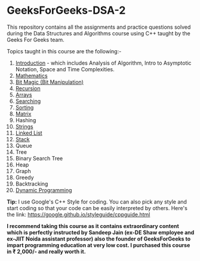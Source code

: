 # GeeksForGeeks-DSA-2
This repository contains all the assignments and practice questions solved during the Data Structures and Algorithms course using C++ taught by the Geeks For Geeks team.

Topics taught in this course are the following:-

1) [Introduction](https://github.com/FazeelUsmani/GeeksForGeeks-DSA-2/tree/master/01%20Analysis%20of%20Algorithms) - which includes Analysis of Algorithm, Intro to Asymptotic Notation, Space and Time Complexities.
2) [Mathematics](https://github.com/FazeelUsmani/GeeksForGeeks-DSA-2/tree/master/02%20Mathematical%20Algortithms)
3) [Bit Magic (Bit Manipulation)](https://github.com/FazeelUsmani/GeeksForGeeks-DSA-2/tree/master/03%20Bit%20Manipulation)
4) [Recursion](https://github.com/FazeelUsmani/GeeksForGeeks-DSA-2/tree/master/4%20Recursion)
5) [Arrays](https://github.com/FazeelUsmani/GeeksForGeeks-DSA-2/tree/master/5%20Arrays)
6) [Searching](https://github.com/FazeelUsmani/GeeksForGeeks-DSA-2/tree/master/6%20Searching)
7) [Sorting](https://github.com/FazeelUsmani/GeeksForGeeks-DSA-2/tree/master/07%20Sorting)
8) [Matrix](https://github.com/FazeelUsmani/GeeksForGeeks-DSA-2/tree/master/08%20Matrix)
9) Hashing
10) [Strings](https://github.com/FazeelUsmani/GeeksForGeeks-DSA-2/tree/master/10%20Strings)
11) [Linked List](https://github.com/FazeelUsmani/GeeksForGeeks-DSA-2/tree/master/11%20Linked%20List)
12) [Stack](https://github.com/FazeelUsmani/GeeksForGeeks-DSA-2/tree/master/12%20Stacks)
13) Queue
14) Tree
15) Binary Search Tree
16) Heap
17) Graph
18) Greedy
19) Backtracking
20) [Dynamic Programming](https://github.com/FazeelUsmani/GeeksForGeeks-DSA-2/tree/master/20%20Dynamic%20Programming)

**Tip:** I use Google's C++ Style for coding. You can also pick any style and start coding so that your code can be easily interpreted by others. 
Here's the link: https://google.github.io/styleguide/cppguide.html



**I recommend taking this course as it contains extraordinary content which is perfectly instructed by Sandeep Jain (ex-DE Shaw employee and ex-JIIT Noida assistant professor) also the founder of GeeksForGeeks to impart programming education at very low cost. I purchased this course in ₹ 2,000/- and really worth it.**
